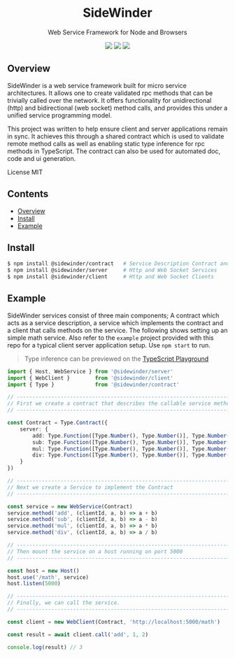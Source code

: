 <div align='center'>

<h1>SideWinder</h1>

<p>Web Service Framework for Node and Browsers</p>

[<img src="https://img.shields.io/node/v/@sidewinder/contract?color=%23333&label=%40sidewinder%2Fcontract">](https://www.npmjs.com/package/@sidewinder/contract) [<img src="https://img.shields.io/node/v/@sidewinder/server?color=%23333&label=%40sidewinder%2Fserver">](https://www.npmjs.com/package/@sidewinder/server) [<img src="https://img.shields.io/node/v/@sidewinder/client?color=%23333&label=%40sidewinder%2Fclient">](https://www.npmjs.com/package/@sidewinder/client)


</div>

## Overview

SideWinder is a web service framework built for micro service architectures. It allows one to create validated rpc methods that can be trivially called over the network. It offers functionality for unidirectional (http) and bidirectional (web socket) method calls, and provides this under a unified service programming model.

This project was written to help ensure client and server applications remain in sync. It achieves this through a shared contract which is used to validate remote method calls as well as enabling static type inference for rpc methods in TypeScript. The contract can also be used for automated doc, code and ui generation.

License MIT

## Contents

- [Overview](#Overview)
- [Install](#Install)
- [Example](#Example)

## Install

```bash
$ npm install @sidewinder/contract   # Service Description Contract and Runtime Types
$ npm install @sidewinder/server     # Http and Web Socket Services
$ npm install @sidewinder/client     # Http and Web Socket Clients
```

## Example

SideWinder services consist of three main components; A contract which acts as a service description, a service which implements the contract and a client that calls methods on the service. The following shows setting up an simple math service. Also refer to the `example` project provided with this repo for a typical client server application setup. Use `npm start` to run.

> Type inference can be previewed on the [TypeScript Playground](https://www.typescriptlang.org/play?#code/JYWwDg9gTgLgBAbzgCQgZxgGjgdQKYBGAynlAG7ADGecAvnAGZQQhwDkAAmsACZ4DuwAHZ8oAejSkypNgChQkWIlyEAwgBtgeIfHpx9Bxs1adufQSNJjKm7TDkLo8JABUAnmBp7DP-UxbsXLwCwqLWEDpQAIaU9rKyYmJwALSpaekZmVnZObl5OQlJAGLAUBhw-DSUUHhRMDRRcJQRMNGxcDAAFnVwfGjVwAR4aB2dVVHq6lEE6jSS5FQ0IHhdEDxohSn52zu7e+nxzULlqi1t8AC8cO6eAHSnkTEwABQIsobz0lAAXIjvvnAojweL8bnhbkUAK5CWLACLPADaYNuADlISAhlBngBKbDItEY0g4gC6eI84IJmJxuP+vjQkIIoPJEOhsPhSOZlKJuOunPRVOxpN5dy5WOxNIBcBAkPUTLuUJhMDhQkR+P53LJIvVYqFasJYolAJ4wDIcvBCrZKo5Wv1OM1FO1JPtqMd4swtLoslo2PiiS2+wDgcDmxReAAHvBKk0anUGnASAtqB0IHAFLNljpRjQHq0npsgwXC-lDhFyp9FnArkIBCpiFJFs8c+cfeXqLdlqseM82ECeGxsM8bFodABJHjYKLYAjYysAPkBcAA1HBp7JW+CO501t36QR+3BB7ZR+PAVOZxd541kiuW-W25vt2xpep94fhzAxxOz3OFwAqG9rneG4rFuXZsMaZCvkOdifqeN4-o0SSrvmRaoWhqSbC4YxCFKEDQvAXRzEBcARAuW7lFA0JCMIADmJE4Yo8AAKwAAxsSh6GcUGJbHPA5GXHA1b8Cg6AvD6-G3JCkjdmIIB1J0+7ruJom3JoGDaM8rFsT6HFcXpuybCUQgTOobjYFGlBRDhlmTFmcDrrcun6c5uQ8eU0GZlWNb4AQGjvo2ZxPNgbCdDAMBgN8iTqBANn8d8WksbJ8lsD6RwUcMMoCVE-BRMA8AeTAtw2eo3a9vuACM2AAEypaWECzKpEA0c8NT0uoMAzn6ADMQA)

```typescript
import { Host, WebService } from '@sidewinder/server'
import { WebClient }        from '@sidewinder/client'
import { Type }             from '@sidewinder/contract'

// ---------------------------------------------------------------------------
// First we create a contract that describes the callable service methods
// ---------------------------------------------------------------------------

const Contract = Type.Contract({
    server: {
        add: Type.Function([Type.Number(), Type.Number()], Type.Number()),
        sub: Type.Function([Type.Number(), Type.Number()], Type.Number()),
        mul: Type.Function([Type.Number(), Type.Number()], Type.Number()),
        div: Type.Function([Type.Number(), Type.Number()], Type.Number()),
    }
})

// ---------------------------------------------------------------------------
// Next we create a Service to implement the Contract
// ---------------------------------------------------------------------------

const service = new WebService(Contract)
service.method('add', (clientId, a, b) => a + b)
service.method('sub', (clientId, a, b) => a - b)
service.method('mul', (clientId, a, b) => a * b)
service.method('div', (clientId, a, b) => a / b)

// ---------------------------------------------------------------------------
// Then mount the service on a host running on port 5000
// ---------------------------------------------------------------------------

const host = new Host()
host.use('/math', service)
host.listen(5000)

// ---------------------------------------------------------------------------
// Finally, we can call the service.
// ---------------------------------------------------------------------------

const client = new WebClient(Contract, 'http://localhost:5000/math')

const result = await client.call('add', 1, 2)

console.log(result) // 3
```